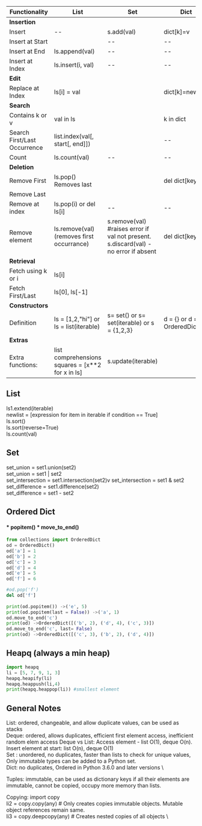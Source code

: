 Functionality | List | Set | Dict |Deque 
--|--|--|--|--
**Insertion**||||
Insert| --| s.add(val)| dict[k]=v|
Insert at Start||--|--|q.appendleft("A")
Insert at End |ls.append(val)|--|--|q.append("A")
Insert at Index | ls.insert(i, val)|--|--|q.insert(i, val)
**Edit**||||
Replace at Index | ls[i] = val||dict[k]=new_val|
**Search**||||
Contains k or v | val in ls|| k in dict|
Search First/Last Occurrence | list.index(val[, start[, end]])| |--|
Count|ls.count(val)|--|--|q.count(val)
**Deletion**||||
Remove First| ls.pop() Removes last|| del dict[key]|q.popleft()
Remove Last | |||q.pop()
Remove at index | ls.pop(i) or del ls[i]|--|--|
Remove element | ls.remove(val) (removes first occurrance)|s.remove(val) #raises error if val not present. s.discard(val) - no error if absent| del dict[key]|q.remove(val) (removes first occurrance)
**Retrieval**||||
Fetch using k or i | ls[i]|||
Fetch First/Last| ls[0], ls[-1] |||
**Constructors**||||
Definition | ls = [1,2,"hi"] or ls = list(iterable)| s= set() or s= set(iterable) or s = {1,2,3}| d = {} or d = OrderedDict()|
**Extras**||||
Extra functions:|list comprehensions squares = [x**2 for x in ls]|s.update(iterable)||q.rotate(-3) #rotate 3 to left

## List
ls1.extend(iterable) \
newlist = [expression for item in iterable if condition == True] \
ls.sort() \
ls.sort(reverse=True) \
ls.count(val)

## Set
set_union = set1.union(set2) \
set_union = set1 | set2 \
set_intersection = set1.intersection(set2)v
set_intersection = set1 & set2 \
set_difference = set1.difference(set2) \
set_difference = set1 - set2

## Ordered Dict
#### * popitem() * move_to_end()
```python
from collections import OrderedDict
od = OrderedDict()
od['a'] = 1
od['b'] = 2
od['c'] = 3
od['d'] = 4
od['e'] = 5
od['f'] = 6

#od.pop('f')
del od['f']
    
print(od.popitem()) ->('e', 5)
print(od.popitem(last = False)) ->('a', 1)
od.move_to_end('c')
print(od) ->OrderedDict([('b', 2), ('d', 4), ('c', 3)])
od.move_to_end('c', last= False)
print(od) ->OrderedDict([('c', 3), ('b', 2), ('d', 4)])
```

## Heapq (always a min heap)
```python
import heapq
li = [5, 7, 9, 1, 3]
heapq.heapify(li)
heapq.heappush(li,4)
print(heapq.heappop(li)) #smallest element
```

## General Notes
List: ordered, changeable, and allow duplicate values, can be used as stacks \
Deque: ordered, allows duplicates, efficient first element access, inefficient random elem access
Deque vs List: Access element - list O(1), deque O(n). Insert element at start: list O(n), deque O(1) \
Set : unordered, no duplicates, faster than lists to check for unique values, Only immutable types can be added to a Python set. \
Dict: no duplicates, Ordered in Python 3.6.0 and later versions \

Tuples: immutable, can be used as dictionary keys if all their elements are immutable, cannot be copied, occupy more memory than lists.

Copying: 
import copy \
li2 = copy.copy(any) # Only creates copies immutable objects. Mutable object references remain same. \
li3 = copy.deepcopy(any) # Creates nested copies of all objects \

